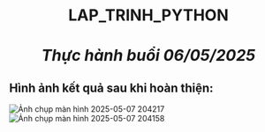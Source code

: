 # <p align="center">LAP_TRINH_PYTHON</p>

# <p align="center">***Thực hành buổi 06/05/2025***</p>

## Hình ảnh kết quả sau khi hoàn thiện:
![Ảnh chụp màn hình 2025-05-07 204217](https://github.com/user-attachments/assets/a1c58dfe-632a-4af3-b8b7-521bfac57fdc)
![Ảnh chụp màn hình 2025-05-07 204158](https://github.com/user-attachments/assets/75a76989-b979-43f6-a94a-5243c91824b7)

